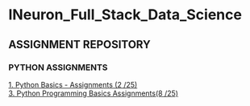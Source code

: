 # INeuron_Full_Stack_Data_Science

<h2> ASSIGNMENT REPOSITORY </h2>
<h3> PYTHON ASSIGNMENTS </h3>

<a href = "https://github.com/Arsive02/INeuron_Full_Stack_Data_Science/tree/main/Assignments/Python_basic_assignment">1. Python Basics - Assignments (2 /25) <br>
<a href = "https://github.com/Arsive02/INeuron_Full_Stack_Data_Science/tree/main/Assignments/Python_programming_basic_assignment">3. Python Programming Basics Assignments(8 /25)
